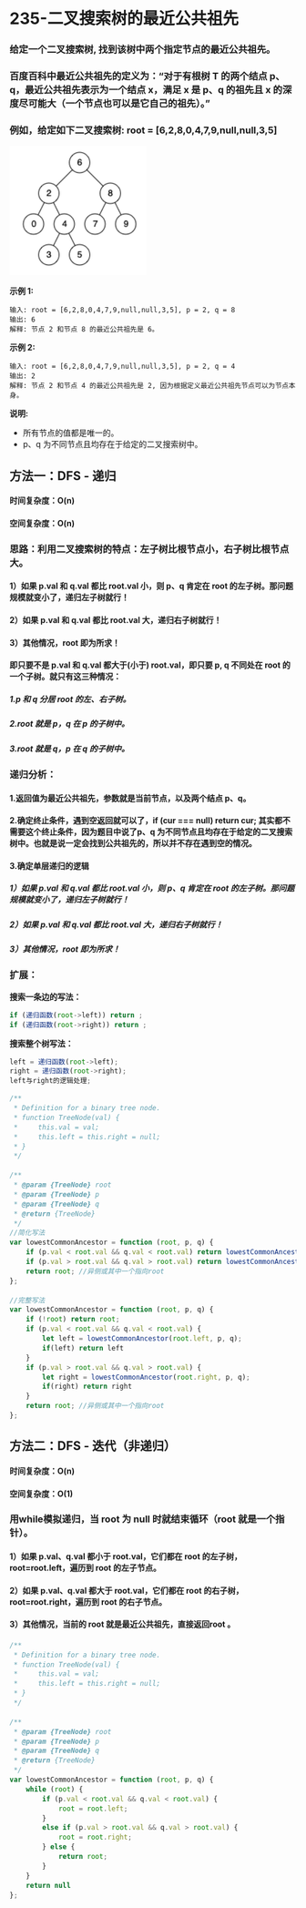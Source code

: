 # 235-二叉搜索树的最近公共祖先

### 给定一个二叉搜索树, 找到该树中两个指定节点的最近公共祖先。

### 百度百科中最近公共祖先的定义为：“对于有根树 T 的两个结点 p、q，最近公共祖先表示为一个结点 x，满足 x 是 p、q 的祖先且 x 的深度尽可能大（一个节点也可以是它自己的祖先）。”

### 例如，给定如下二叉搜索树:  root = [6,2,8,0,4,7,9,null,null,3,5]

<img src='img/题目.png' style="zoom:120%;" />

**示例 1:**

```
输入: root = [6,2,8,0,4,7,9,null,null,3,5], p = 2, q = 8
输出: 6
解释: 节点 2 和节点 8 的最近公共祖先是 6。
```

**示例 2:**

```
输入: root = [6,2,8,0,4,7,9,null,null,3,5], p = 2, q = 4
输出: 2
解释: 节点 2 和节点 4 的最近公共祖先是 2, 因为根据定义最近公共祖先节点可以为节点本身。
```

**说明:**

- 所有节点的值都是唯一的。
- p、q 为不同节点且均存在于给定的二叉搜索树中。



## 方法一：DFS - 递归

#### 时间复杂度：O(n)

#### 空间复杂度：O(n)

### 思路：利用二叉搜索树的特点：左子树比根节点小，右子树比根节点大。

#### 1）如果 p.val 和 q.val 都比 root.val 小，则 p、q 肯定在 root 的左子树。那问题规模就变小了，递归左子树就行！

#### 2）如果 p.val 和 q.val 都比 root.val 大，递归右子树就行！

#### 3）其他情况，root 即为所求！

#### 即只要不是 p.val 和 q.val 都大于(小于) root.val，即只要 p, q 不同处在 root 的一个子树。就只有这三种情况：

##### 1.p 和 q 分居 root 的左、右子树。

##### 2.root 就是 p，q 在 p 的子树中。

##### 3.root 就是 q，p 在 q 的子树中。

### 递归分析：

#### 1.返回值为最近公共祖先，参数就是当前节点，以及两个结点 p、q。

#### 2.确定终止条件，遇到空返回就可以了，if (cur === null) return cur;  其实都不需要这个终止条件，因为题目中说了p、q 为不同节点且均存在于给定的二叉搜索树中。也就是说一定会找到公共祖先的，所以并不存在遇到空的情况。

#### 3.确定单层递归的逻辑

##### 1）如果 p.val 和 q.val 都比 root.val 小，则 p、q 肯定在 root 的左子树。那问题规模就变小了，递归左子树就行！

##### 2）如果 p.val 和 q.val 都比 root.val 大，递归右子树就行！

##### 3）其他情况，root 即为所求！

### 扩展：

**搜索一条边的写法：**

```js
if (递归函数(root->left)) return ;
if (递归函数(root->right)) return ;
```

**搜索整个树写法：**

```js
left = 递归函数(root->left);
right = 递归函数(root->right);
left与right的逻辑处理;
```


```javascript
/**
 * Definition for a binary tree node.
 * function TreeNode(val) {
 *     this.val = val;
 *     this.left = this.right = null;
 * }
 */

/**
 * @param {TreeNode} root
 * @param {TreeNode} p
 * @param {TreeNode} q
 * @return {TreeNode}
 */
//简化写法
var lowestCommonAncestor = function (root, p, q) {
    if (p.val < root.val && q.val < root.val) return lowestCommonAncestor(root.left, p, q);
    if (p.val > root.val && q.val > root.val) return lowestCommonAncestor(root.right, p, q);
    return root; //异侧或其中一个指向root
};

//完整写法
var lowestCommonAncestor = function (root, p, q) {
    if (!root) return root;
    if (p.val < root.val && q.val < root.val) {
    	let left = lowestCommonAncestor(root.left, p, q);
        if(left) return left
    }
    if (p.val > root.val && q.val > root.val) {
        let right = lowestCommonAncestor(root.right, p, q);
        if(right) return right
    }
    return root; //异侧或其中一个指向root
};
```



## 方法二：DFS - 迭代（非递归） 

#### 时间复杂度：O(n)

#### 空间复杂度：O(1)

### 用while模拟递归，当 root 为 null 时就结束循环（root 就是一个指针）。

#### 1）如果 p.val、q.val 都小于 root.val，它们都在 root 的左子树，root=root.left，遍历到 root 的左子节点。

#### 2）如果 p.val、q.val 都大于 root.val，它们都在 root 的右子树，root=root.right，遍历到 root 的右子节点。

#### 3）其他情况，当前的 root 就是最近公共祖先，直接返回root 。

```javascript
/**
 * Definition for a binary tree node.
 * function TreeNode(val) {
 *     this.val = val;
 *     this.left = this.right = null;
 * }
 */

/**
 * @param {TreeNode} root
 * @param {TreeNode} p
 * @param {TreeNode} q
 * @return {TreeNode}
 */
var lowestCommonAncestor = function (root, p, q) {
    while (root) {
        if (p.val < root.val && q.val < root.val) {
            root = root.left;
        }
        else if (p.val > root.val && q.val > root.val) {
            root = root.right;
        } else {
            return root;
        }
    }
    return null
};
```

